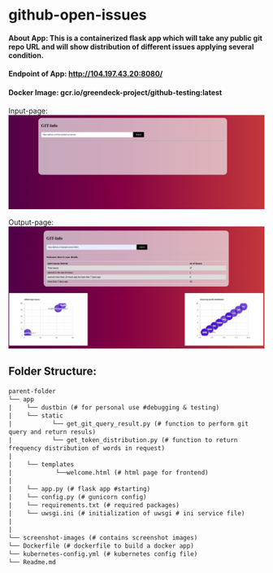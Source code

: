 # github-open-issues

#### **About App**: This is a containerized flask app which will take any public git repo URL and will show distribution of different issues applying several condition.

#### **Endpoint of App**: http://104.197.43.20:8080/
#### **Docker Image**: gcr.io/greendeck-project/github-testing:latest

Input-page: 
![#](screenshot_images/g_input.png "welcome page")

Output-page: 
![#](screenshot_images/g_output.png "result page")

## Folder Structure:
```
parent-folder
└── app
|    └── dustbin (# for personal use #debugging & testing)
|    └── static
|           └── get_git_query_result.py (# function to perform git query and return resuls)
|           └── get_token_distribution.py (# function to return frequency distribution of words in request)
|
|    └── templates
|            └──welcome.html (# html page for frontend)
|
|    └── app.py (# flask app #starting)
|    └── config.py (# gunicorn config)
|    └── requirements.txt (# required packages)
|    └── uwsgi.ini (# initialization of uwsgi # ini service file)
|
|
└── screenshot-images (# contains screenshot images)
└── Dockerfile (# dockerfile to build a docker app)
└── kubernetes-config.yml (# kubernetes config file)
└── Readme.md
```

